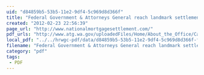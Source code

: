 ```yaml
---
uid: "d84859b5-53b5-11e2-9df4-5c969d8d366f"
title: "Federal Government & Attorneys General reach landmark settlement with major banks | NationalMortgageSettlement"
created: "2012-02-23 22:56:39"
page_url: "http://www.nationalmortgagesettlement.com/"
pdf_urls: "http://www.atg.wa.gov/uploadedFiles/Home/About_the_Office/Cases/National_Mortgage_Settlement/National_Settlement_Executive_Summary.pdf"
local_pdf: "../../hrwgc-pdf/data/d84859b5-53b5-11e2-9df4-5c969d8d366f-federal-government-attorneys-general-reach-landmark-settlement-with-major-banks-nationalmortgagesettlement.pdf"
filename: "Federal Government & Attorneys General reach landmark settlement with major banks | NationalMortgageSettlement.html"
category: "pdf"
tags: 
 - PDF
---
```

